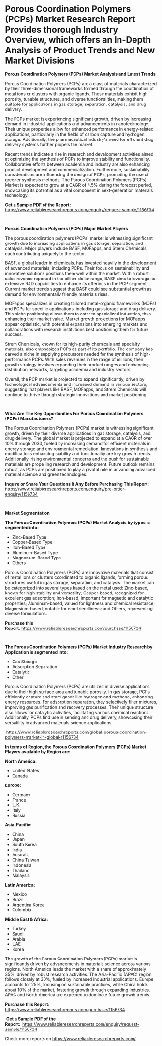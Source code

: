 <p><h1>Porous Coordination Polymers (PCPs) Market Research Report Provides thorough Industry Overview, which offers an In-Depth Analysis of Product Trends and New Market Divisions</h1></p><p><strong>Porous Coordination Polymers (PCPs) Market Analysis and Latest Trends</strong></p>
<p><p>Porous Coordination Polymers (PCPs) are a class of materials characterized by their three-dimensional frameworks formed through the coordination of metal ions or clusters with organic ligands. These materials exhibit high porosity, tunable structures, and diverse functionalities, making them suitable for applications in gas storage, separation, catalysis, and drug delivery.</p><p>The PCPs market is experiencing significant growth, driven by increasing demand in industrial applications and advancements in nanotechnology. Their unique properties allow for enhanced performance in energy-related applications, particularly in the fields of carbon capture and hydrogen storage. Additionally, the pharmaceutical industry's need for efficient drug delivery systems further propels the market.</p><p>Recent trends indicate a rise in research and development activities aimed at optimizing the synthesis of PCPs to improve stability and functionality. Collaborative efforts between academia and industry are also enhancing product development and commercialization. Furthermore, sustainability considerations are influencing the design of PCPs, promoting the use of greener synthesis methods. The Porous Coordination Polymers (PCPs) Market is expected to grow at a CAGR of 4.5% during the forecast period, showcasing its potential as a vital component in next-generation materials technology.</p></p>
<p><strong>Get a Sample PDF of the Report:&nbsp;</strong> <a href="https://www.reliableresearchreports.com/enquiry/request-sample/1156734?utm_campaign=2211&utm_medium=2&utm_source=Github&utm_content=ia&utm_term=01022025&utm_id=porous-coordination-polymers-pcps">https://www.reliableresearchreports.com/enquiry/request-sample/1156734</a></p>
<p>&nbsp;</p>
<p><strong>Porous Coordination Polymers (PCPs) Major Market Players</strong></p>
<p><p>The porous coordination polymers (PCPs) market is witnessing significant growth due to increasing applications in gas storage, separation, and catalysis. Major players include BASF, MOFapps, and Strem Chemicals, each contributing uniquely to the sector.</p><p>BASF, a global leader in chemicals, has invested heavily in the development of advanced materials, including PCPs. Their focus on sustainability and innovative solutions positions them well within the market. With a robust sales revenue reported in the billion-dollar range, BASF aims to leverage its extensive R&D capabilities to enhance its offerings in the PCP segment. Current market trends suggest that BASF could see substantial growth as demand for environmentally friendly materials rises.</p><p>MOFapps specializes in creating tailored metal-organic frameworks (MOFs) and PCPs for specific applications, including gas storage and drug delivery. This niche positioning allows them to cater to specialized industries, thus enhancing their market value. Market growth projections for MOFapps appear optimistic, with potential expansions into emerging markets and collaborations with research institutions best positioning them for future success.</p><p>Strem Chemicals, known for its high-purity chemicals and specialty materials, also emphasizes PCPs as part of its portfolio. The company has carved a niche in supplying precursors needed for the synthesis of high-performance PCPs. With sales revenues in the range of millions, their growth strategy involves expanding their product ranges and enhancing distribution networks, targeting academia and industry sectors.</p><p>Overall, the PCP market is projected to expand significantly, driven by technological advancements and increased demand in various sectors, suggesting that players like BASF, MOFapps, and Strem Chemicals will continue to thrive through strategic innovations and market positioning.</p></p>
<p>&nbsp;</p>
<p><strong>What Are The Key Opportunities For Porous Coordination Polymers (PCPs) Manufacturers?</strong></p>
<p><p>The Porous Coordination Polymers (PCPs) market is witnessing significant growth, driven by their diverse applications in gas storage, catalysis, and drug delivery. The global market is projected to expand at a CAGR of over 10% through 2030, fueled by increasing demand for efficient materials in energy storage and environmental remediation. Innovations in synthesis and modifications enhancing stability and functionality are key growth trends. Additionally, rising environmental concerns and the push for sustainable materials are propelling research and development. Future outlook remains robust, as PCPs are positioned to play a pivotal role in advancing advanced material science and green technologies.</p></p>
<p><strong>Inquire or Share Your Questions If Any Before Purchasing This Report:</strong> <a href="https://www.reliableresearchreports.com/enquiry/pre-order-enquiry/1156734?utm_campaign=2211&utm_medium=2&utm_source=Github&utm_content=ia&utm_term=01022025&utm_id=porous-coordination-polymers-pcps">https://www.reliableresearchreports.com/enquiry/pre-order-enquiry/1156734</a></p>
<p>&nbsp;</p>
<p><strong>Market Segmentation</strong></p>
<p><strong>The Porous Coordination Polymers (PCPs) Market Analysis by types is segmented into:</strong></p>
<p><ul><li>Zinc-Based Type</li><li>Copper-Based Type</li><li>Iron-Based Type</li><li>Aluminum-Based Type</li><li>Magnesium-Based Type</li><li>Others</li></ul></p>
<p><p>Porous Coordination Polymers (PCPs) are innovative materials that consist of metal ions or clusters coordinated to organic ligands, forming porous structures useful in gas storage, separation, and catalysis. The market can be categorized into several types based on the metal used: Zinc-based, known for high stability and versatility; Copper-based, recognized for excellent gas adsorption; Iron-based, important for magnetic and catalytic properties; Aluminum-based, valued for lightness and chemical resistance; Magnesium-based, notable for eco-friendliness; and Others, representing diverse formulations.</p></p>
<p><strong>Purchase this Report:&nbsp;</strong><a href="https://www.reliableresearchreports.com/purchase/1156734?utm_campaign=2211&utm_medium=2&utm_source=Github&utm_content=ia&utm_term=01022025&utm_id=porous-coordination-polymers-pcps">https://www.reliableresearchreports.com/purchase/1156734</a></p>
<p>&nbsp;</p>
<p><strong>The Porous Coordination Polymers (PCPs) Market Industry Research by Application is segmented into:</strong></p>
<p><ul><li>Gas Storage</li><li>Adsorption Separation</li><li>Catalytic</li><li>Other</li></ul></p>
<p><p>Porous Coordination Polymers (PCPs) are utilized in diverse applications due to their high surface area and tunable porosity. In gas storage, PCPs efficiently capture and store gases like hydrogen and methane, enhancing energy resources. For adsorption separation, they selectively filter mixtures, improving gas purification and recovery processes. Their unique structure also allows for catalytic activities, facilitating various chemical reactions. Additionally, PCPs find use in sensing and drug delivery, showcasing their versatility in advanced materials science applications.</p></p>
<p><a href="https://www.reliableresearchreports.com/global-porous-coordination-polymers-market-in-global-r1156734?utm_campaign=2211&utm_medium=2&utm_source=Github&utm_content=ia&utm_term=01022025&utm_id=porous-coordination-polymers-pcps">&nbsp;https://www.reliableresearchreports.com/global-porous-coordination-polymers-market-in-global-r1156734</a></p>
<p><strong>In terms of Region, the Porous Coordination Polymers (PCPs) Market Players available by Region are:</strong></p>
<p>
    <p> <strong> North America: </strong>
        <ul>
            <li>United States</li>
            <li>Canada</li>
        </ul>
        </p> 
    <p> <strong> Europe: </strong>
        <ul>
            <li>Germany</li>
            <li>France</li>
            <li>U.K.</li>
            <li>Italy</li>
            <li>Russia</li>
        </ul>
        </p> 
    <p> <strong> Asia-Pacific: </strong>
        <ul>
            <li>China</li>
            <li>Japan</li>
            <li>South Korea</li>
            <li>India</li>
            <li>Australia</li>
            <li>China Taiwan</li>
            <li>Indonesia</li>
            <li>Thailand</li>
            <li>Malaysia</li>
        </ul>
        </p> 
    <p> <strong> Latin America: </strong>
        <ul>
            <li>Mexico</li>
            <li>Brazil</li>
            <li>Argentina Korea</li>
            <li>Colombia</li>
        </ul>
        </p> 
    <p> <strong> Middle East & Africa: </strong>
        <ul>
            <li>Turkey</li>
            <li>Saudi</li>
            <li>Arabia</li>
            <li>UAE</li>
            <li>Korea</li>
        </ul>
    </p>
    </p>
<p><p>The growth of the Porous Coordination Polymers (PCPs) market is significantly driven by advancements in materials science across various regions. North America leads the market with a share of approximately 35%, driven by robust research activities. The Asia-Pacific (APAC) region follows closely at 30%, fueled by increased industrial applications. Europe accounts for 25%, focusing on sustainable practices, while China holds about 10% of the market, fostering growth through expanding industries. APAC and North America are expected to dominate future growth trends.</p></p>
<p><strong>Purchase this Report: </strong><a href="https://www.reliableresearchreports.com/purchase/1156734?utm_campaign=2211&utm_medium=2&utm_source=Github&utm_content=ia&utm_term=01022025&utm_id=porous-coordination-polymers-pcps">https://www.reliableresearchreports.com/purchase/1156734</a></p>
<p>&nbsp;<strong>Get a Sample PDF of the Report:&nbsp;&nbsp;</strong><a href="https://www.reliableresearchreports.com/enquiry/request-sample/1156734?utm_campaign=2211&utm_medium=2&utm_source=Github&utm_content=ia&utm_term=01022025&utm_id=porous-coordination-polymers-pcps">https://www.reliableresearchreports.com/enquiry/request-sample/1156734</a></p>
<p><strong></strong></p>
<p>Check more reports on <a href="https://www.reliableresearchreports.com/?utm_campaign=2211&utm_medium=2&utm_source=Github&utm_content=ia&utm_term=01022025&utm_id=porous-coordination-polymers-pcps">https://www.reliableresearchreports.com/</a></p>